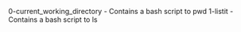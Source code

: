 0-current_working_directory - Contains a bash script to pwd
1-listit - Contains a bash script to ls
